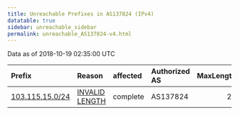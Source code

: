 ```yaml
---
title: Unreachable Prefixes in AS137824 (IPv4)
datatable: true
sidebar: unreachable_sidebar
permalink: unreachable_AS137824-v4.html
---
```


Data as of 2018-10-19 02:35:00 UTC


<div class="datatable-begin"></div>

| Prefix                                                   | Reason                                                                                                     | affected   | Authorized AS   |   MaxLength | Anchor                                       |   unreachable /24s |
|:---------------------------------------------------------|:-----------------------------------------------------------------------------------------------------------|:-----------|:----------------|------------:|:---------------------------------------------|-------------------:|
| [103.115.15.0/24](https://stat.ripe.net/103.115.15.0/24) | [INVALID LENGTH](https://rpki-validator.ripe.net/announcement-preview?asn=AS137824&prefix=103.115.15.0/24) | complete   | AS137824        |          23 | [APNIC](unreachable_APNIC_RPKI_Root-v4.html) |                  1 |

<div class="datatable-end"></div>